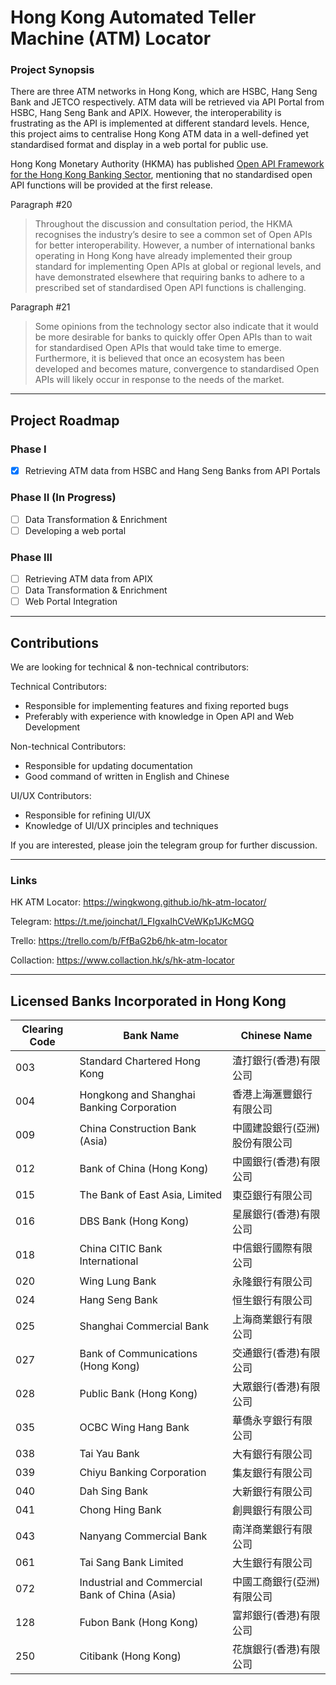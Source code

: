 # Hong Kong Automated Teller Machine (ATM) Locator

### Project Synopsis

There are three ATM networks in Hong Kong, which are HSBC, Hang Seng Bank and JETCO respectively. ATM data will be retrieved via API Portal from HSBC, Hang Seng Bank and APIX. However, the interoperability is frustrating as the API is implemented at different standard levels. Hence, this project aims to centralise Hong Kong ATM data in a well-defined yet standardised format and display in a web portal for public use. 


Hong Kong Monetary Authority (HKMA) has published [Open API Framework for the Hong Kong Banking Sector](https://www.hkma.gov.hk/media/eng/doc/key-information/press-release/2018/20180718e5a2.pdf), mentioning that no standardised open API functions will be provided at the first release.

Paragraph #20
> Throughout the discussion and consultation period, the HKMA recognises the industry’s desire to see a common set of Open APIs for better interoperability. However, a number of international banks operating in Hong Kong have already implemented their group standard for implementing Open APIs at global or regional levels, and have demonstrated elsewhere that requiring banks to adhere to a prescribed set of standardised Open API functions is challenging.

Paragraph #21
> Some opinions from the technology sector also indicate that it would be more desirable for banks to quickly offer Open APIs than to wait for standardised Open APIs that would take time to emerge. Furthermore, it is believed that once an ecosystem has been developed and becomes mature, convergence to standardised Open APIs will likely occur in response to the needs of the market.

---

## Project Roadmap

### Phase I
- [x] Retrieving ATM data from HSBC and Hang Seng Banks from API Portals

### Phase II (In Progress)
- [ ] Data Transformation & Enrichment
- [ ] Developing a web portal

### Phase III
- [ ] Retrieving ATM data from APIX
- [ ] Data Transformation & Enrichment
- [ ] Web Portal Integration

---
## Contributions
We are looking for technical & non-technical contributors:

Technical Contributors:
- Responsible for implementing features and fixing reported bugs
- Preferably with experience with knowledge in Open API and Web Development

Non-technical Contributors:
- Responsible for updating documentation
- Good command of written in English and Chinese

UI/UX Contributors:
- Responsible for refining UI/UX
- Knowledge of UI/UX principles and techniques

If you are interested, please join the telegram group for further discussion.

---
### Links
HK ATM Locator:
https://wingkwong.github.io/hk-atm-locator/

Telegram:
https://t.me/joinchat/I_FIgxaIhCVeWKp1JKcMGQ

Trello: 
https://trello.com/b/FfBaG2b6/hk-atm-locator

Collaction:
https://www.collaction.hk/s/hk-atm-locator

---

## Licensed Banks Incorporated in Hong Kong
| Clearing Code 	| Bank Name                                      	| Chinese Name                   	|
|---------------	|------------------------------------------------	|--------------------------------	|
| 003           	| Standard Chartered Hong Kong                   	| 渣打銀行(香港)有限公司         	|
| 004           	| Hongkong and Shanghai Banking Corporation      	| 香港上海滙豐銀行有限公司       	|
| 009           	| China Construction Bank (Asia)                 	| 中國建設銀行(亞洲)股份有限公司 	|
| 012           	| Bank of China (Hong Kong)                      	| 中國銀行(香港)有限公司         	|
| 015           	| The Bank of East Asia, Limited                 	| 東亞銀行有限公司               	|
| 016           	| DBS Bank (Hong Kong)                           	| 星展銀行(香港)有限公司         	|
| 018           	| China CITIC Bank International                 	| 中信銀行國際有限公司           	|
| 020           	| Wing Lung Bank                                 	| 永隆銀行有限公司               	|
| 024           	| Hang Seng Bank                                 	| 恒生銀行有限公司               	|
| 025           	| Shanghai Commercial Bank                       	| 上海商業銀行有限公司           	|
| 027           	| Bank of Communications (Hong Kong)             	| 交通銀行(香港)有限公司         	|
| 028           	| Public Bank (Hong Kong)                        	| 大眾銀行(香港)有限公司         	|
| 035           	| OCBC Wing Hang Bank                            	| 華僑永亨銀行有限公司           	|
| 038           	| Tai Yau Bank                                   	| 大有銀行有限公司               	|
| 039           	| Chiyu Banking Corporation                      	| 集友銀行有限公司               	|
| 040           	| Dah Sing Bank                                  	| 大新銀行有限公司               	|
| 041           	| Chong Hing Bank                                	| 創興銀行有限公司               	|
| 043           	| Nanyang Commercial Bank                        	| 南洋商業銀行有限公司           	|
| 061           	| Tai Sang Bank Limited                          	| 大生銀行有限公司               	|
| 072           	| Industrial and Commercial Bank of China (Asia) 	| 中國工商銀行(亞洲)有限公司     	|
| 128           	| Fubon Bank (Hong Kong)                         	| 富邦銀行(香港)有限公司         	|
| 250           	| Citibank (Hong Kong)                           	| 花旗銀行(香港)有限公司         	|